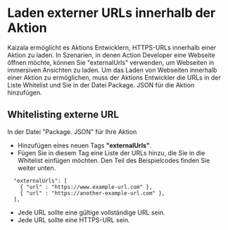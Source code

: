 # <a name="load-external-urls-within-your-action"></a>Laden externer URLs innerhalb der Aktion

Kaizala ermöglicht es Aktions Entwicklern, HTTPS-URLs innerhalb einer Aktion zu laden. In Szenarien, in denen Action Developer eine Webseite öffnen möchte, können Sie "externalUrls" verwenden, um Webseiten in immersiven Ansichten zu laden.
Um das Laden von Webseiten innerhalb einer Aktion zu ermöglichen, muss der Aktions Entwickler die URLs in der Liste Whitelist und Sie in der Datei Package. JSON für die Aktion hinzufügen.

## <a name="whitelisting-external-url"></a>Whitelisting externe URL

In der Datei "Package. JSON" für Ihre Aktion
* Hinzufügen eines neuen Tags **"externalUrls"**.
* Fügen Sie in diesem Tag eine Liste der URLs hinzu, die Sie in die Whitelist einfügen möchten. Den Teil des Beispielcodes finden Sie weiter unten. 
```
  "externalUrls": [
    { "url" : "https://www.example-url.com" },
    { "url" : "https://another-example-url.com" },
  ],
```
* Jede URL sollte eine gültige vollständige URL sein.
* Jede URL sollte eine HTTPS-URL sein.


